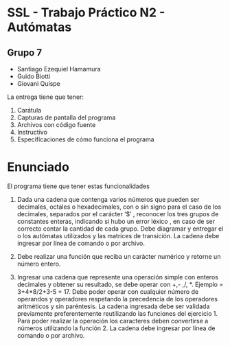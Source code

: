 # SSL - Trabajo Práctico N2 - Autómatas
## Grupo 7
* Santiago Ezequiel Hamamura
* Guido Biotti
* Giovani Quispe 

La entrega tiene que tener:
1. Carátula
2. Capturas de pantalla del programa
3. Archivos con código fuente
4. Instructivo
5. Especifícaciones de cómo funciona el programa

# Enunciado

El programa tiene que tener estas funcionalidades

1) Dada una cadena que contenga varios números que pueden ser decimales, octales o
hexadecimales, con o sin signo para el caso de los decimales, separados por el carácter
‘$’ , reconocer los tres grupos de constantes enteras, indicando si hubo un error léxico ,
en caso de ser correcto contar la cantidad de cada grupo.
Debe diagramar y entregar el o los autómatas utilizados y las matrices de transición.
La cadena debe ingresar por línea de comando o por archivo.

2) Debe realizar una función que reciba un carácter numérico y retorne un número entero.

3) Ingresar una cadena que represente una operación simple con enteros decimales y
obtener su resultado, se debe operar con +,- ,/, \*. Ejemplo = 3+4\*8/2+3-5 = 17. Debe
poder operar con cualquier número de operandos y operadores respetando la precedencia
de los operadores aritméticos y sin paréntesis.
La cadena ingresada debe ser validada previamente preferentemente reutilizando las
funciones del ejercicio 1.
Para poder realizar la operación los caracteres deben convertirse a números utilizando la
función 2.
La cadena debe ingresar por línea de comando o por archivo.

